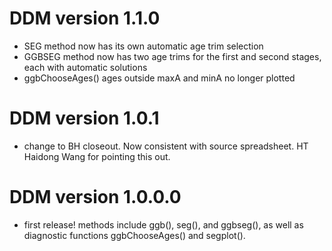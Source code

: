 
# DDM version 1.1.0
- SEG method now has its own automatic age trim selection
- GGBSEG method now has two age trims for the first and second stages, each with automatic solutions
- ggbChooseAges() ages outside maxA and minA no longer plotted

# DDM version 1.0.1
- change to BH closeout. Now consistent with source spreadsheet. HT Haidong Wang for pointing this out.

# DDM version 1.0.0.0

- first release! methods include ggb(), seg(), and ggbseg(), as well as diagnostic functions ggbChooseAges() and segplot().

